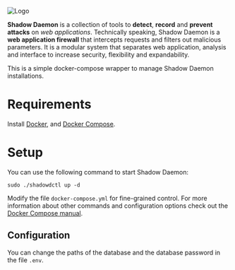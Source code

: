![Logo](http://shadowd.zecure.org/img/logo_small.png)

**Shadow Daemon** is a collection of tools to **detect**, **record** and **prevent** **attacks** on *web applications*.
Technically speaking, Shadow Daemon is a **web application firewall** that intercepts requests and filters out malicious parameters.
It is a modular system that separates web application, analysis and interface to increase security, flexibility and expandability.

This is a simple docker-compose wrapper to manage Shadow Daemon installations.

# Requirements

Install [Docker](https://docs.docker.com/install/), and [Docker Compose](https://docs.docker.com/compose/install/).

# Setup

You can use the following command to start Shadow Daemon:

    sudo ./shadowdctl up -d

Modify the file `docker-compose.yml` for fine-grained control.
For more information about other commands and configuration options check out the [Docker Compose manual](https://docs.docker.com/compose/).

## Configuration

You can change the paths of the database and the database password in the file `.env`.
